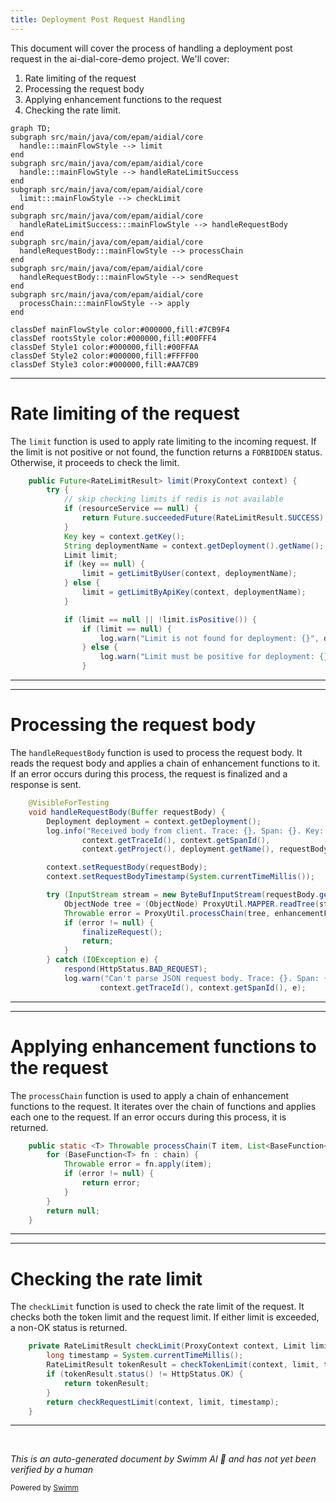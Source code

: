 ```yaml
---
title: Deployment Post Request Handling
---
```

This document will cover the process of handling a deployment post request in the ai-dial-core-demo project. We'll cover:

1. Rate limiting of the request
2. Processing the request body
3. Applying enhancement functions to the request
4. Checking the rate limit.

```mermaid
graph TD;
subgraph src/main/java/com/epam/aidial/core
  handle:::mainFlowStyle --> limit
end
subgraph src/main/java/com/epam/aidial/core
  handle:::mainFlowStyle --> handleRateLimitSuccess
end
subgraph src/main/java/com/epam/aidial/core
  limit:::mainFlowStyle --> checkLimit
end
subgraph src/main/java/com/epam/aidial/core
  handleRateLimitSuccess:::mainFlowStyle --> handleRequestBody
end
subgraph src/main/java/com/epam/aidial/core
  handleRequestBody:::mainFlowStyle --> processChain
end
subgraph src/main/java/com/epam/aidial/core
  handleRequestBody:::mainFlowStyle --> sendRequest
end
subgraph src/main/java/com/epam/aidial/core
  processChain:::mainFlowStyle --> apply
end

classDef mainFlowStyle color:#000000,fill:#7CB9F4
classDef rootsStyle color:#000000,fill:#00FFF4
classDef Style1 color:#000000,fill:#00FFAA
classDef Style2 color:#000000,fill:#FFFF00
classDef Style3 color:#000000,fill:#AA7CB9
```

<SwmSnippet path="/src/main/java/com/epam/aidial/core/limiter/RateLimiter.java" line="57">

---

# Rate limiting of the request

The `limit` function is used to apply rate limiting to the incoming request. If the limit is not positive or not found, the function returns a `FORBIDDEN` status. Otherwise, it proceeds to check the limit.

```java
    public Future<RateLimitResult> limit(ProxyContext context) {
        try {
            // skip checking limits if redis is not available
            if (resourceService == null) {
                return Future.succeededFuture(RateLimitResult.SUCCESS);
            }
            Key key = context.getKey();
            String deploymentName = context.getDeployment().getName();
            Limit limit;
            if (key == null) {
                limit = getLimitByUser(context, deploymentName);
            } else {
                limit = getLimitByApiKey(context, deploymentName);
            }

            if (limit == null || !limit.isPositive()) {
                if (limit == null) {
                    log.warn("Limit is not found for deployment: {}", deploymentName);
                } else {
                    log.warn("Limit must be positive for deployment: {}", deploymentName);
                }
```

---

</SwmSnippet>

<SwmSnippet path="/src/main/java/com/epam/aidial/core/controller/DeploymentPostController.java" line="227">

---

# Processing the request body

The `handleRequestBody` function is used to process the request body. It reads the request body and applies a chain of enhancement functions to it. If an error occurs during this process, the request is finalized and a response is sent.

```java
    @VisibleForTesting
    void handleRequestBody(Buffer requestBody) {
        Deployment deployment = context.getDeployment();
        log.info("Received body from client. Trace: {}. Span: {}. Key: {}. Deployment: {}. Length: {}",
                context.getTraceId(), context.getSpanId(),
                context.getProject(), deployment.getName(), requestBody.length());

        context.setRequestBody(requestBody);
        context.setRequestBodyTimestamp(System.currentTimeMillis());

        try (InputStream stream = new ByteBufInputStream(requestBody.getByteBuf())) {
            ObjectNode tree = (ObjectNode) ProxyUtil.MAPPER.readTree(stream);
            Throwable error = ProxyUtil.processChain(tree, enhancementFunctions);
            if (error != null) {
                finalizeRequest();
                return;
            }
        } catch (IOException e) {
            respond(HttpStatus.BAD_REQUEST);
            log.warn("Can't parse JSON request body. Trace: {}. Span: {}. Error:",
                    context.getTraceId(), context.getSpanId(), e);
```

---

</SwmSnippet>

<SwmSnippet path="/src/main/java/com/epam/aidial/core/util/ProxyUtil.java" line="212">

---

# Applying enhancement functions to the request

The `processChain` function is used to apply a chain of enhancement functions to the request. It iterates over the chain of functions and applies each one to the request. If an error occurs during this process, it is returned.

```java
    public static <T> Throwable processChain(T item, List<BaseFunction<T>> chain) {
        for (BaseFunction<T> fn : chain) {
            Throwable error = fn.apply(item);
            if (error != null) {
                return error;
            }
        }
        return null;
    }
```

---

</SwmSnippet>

<SwmSnippet path="/src/main/java/com/epam/aidial/core/limiter/RateLimiter.java" line="169">

---

# Checking the rate limit

The `checkLimit` function is used to check the rate limit of the request. It checks both the token limit and the request limit. If either limit is exceeded, a non-OK status is returned.

```java
    private RateLimitResult checkLimit(ProxyContext context, Limit limit) {
        long timestamp = System.currentTimeMillis();
        RateLimitResult tokenResult = checkTokenLimit(context, limit, timestamp);
        if (tokenResult.status() != HttpStatus.OK) {
            return tokenResult;
        }
        return checkRequestLimit(context, limit, timestamp);
    }
```

---

</SwmSnippet>

&nbsp;

*This is an auto-generated document by Swimm AI 🌊 and has not yet been verified by a human*

<SwmMeta version="3.0.0" repo-id="Z2l0aHViJTNBJTNBYWktZGlhbC1jb3JlLWRlbW8lM0ElM0FTd2ltbS1EZW1v" repo-name="ai-dial-core-demo" doc-type="flows"><sup>Powered by [Swimm](/)</sup></SwmMeta>
